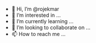 - 👋 Hi, I’m @rojekmar
- 👀 I’m interested in ...
- 🌱 I’m currently learning ...
- 💞️ I’m looking to collaborate on ...
- 📫 How to reach me ...

<!---
rojekmar/rojekmar is a ✨ special ✨ repository because its `README.md` (this file) appears on your GitHub profile.
You can click the Preview link to take a look at your changes.
--->
